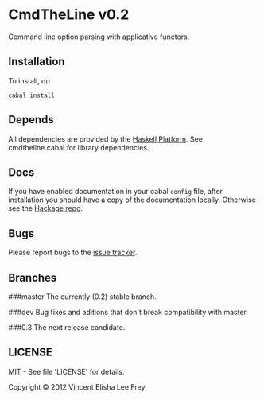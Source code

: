 CmdTheLine v0.2
===============

Command line option parsing with applicative functors.

Installation
------------
To install, do

    cabal install

Depends
-------
All dependencies are provided by the [Haskell
Platform](http://hackage.haskell.org/platform). See cmdtheline.cabal for library
dependencies.

Docs
----
If you have enabled documentation in your cabal `config` file, after
installation you should have a copy of the documentation locally.  Otherwise
see the [Hackage repo](http://hackage.haskell.org/package/cmdtheline).

Bugs
----
Please report bugs to the
[issue tracker](http://github.com/eli-frey/cmdtheline/issues).


Branches
--------

###master
The currently (0.2) stable branch.

###dev
Bug fixes and aditions that don't break compatibility with master.

###0.3
The next release candidate.

LICENSE
-------
MIT - See file 'LICENSE' for details.

Copyright © 2012 Vincent Elisha Lee Frey
